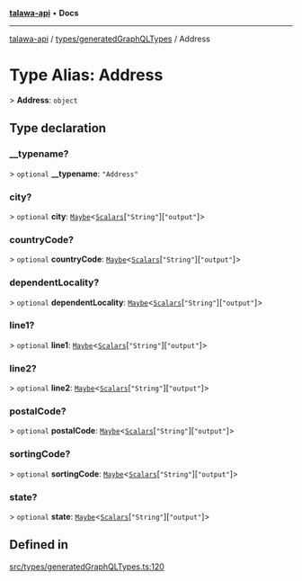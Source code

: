 [**talawa-api**](../../../README.md) • **Docs**

***

[talawa-api](../../../modules.md) / [types/generatedGraphQLTypes](../README.md) / Address

# Type Alias: Address

\> **Address**: `object`

## Type declaration

### \_\_typename?

\> `optional` **\_\_typename**: `"Address"`

### city?

\> `optional` **city**: [`Maybe`](Maybe.md)\<[`Scalars`](Scalars.md)\[`"String"`\]\[`"output"`\]\>

### countryCode?

\> `optional` **countryCode**: [`Maybe`](Maybe.md)\<[`Scalars`](Scalars.md)\[`"String"`\]\[`"output"`\]\>

### dependentLocality?

\> `optional` **dependentLocality**: [`Maybe`](Maybe.md)\<[`Scalars`](Scalars.md)\[`"String"`\]\[`"output"`\]\>

### line1?

\> `optional` **line1**: [`Maybe`](Maybe.md)\<[`Scalars`](Scalars.md)\[`"String"`\]\[`"output"`\]\>

### line2?

\> `optional` **line2**: [`Maybe`](Maybe.md)\<[`Scalars`](Scalars.md)\[`"String"`\]\[`"output"`\]\>

### postalCode?

\> `optional` **postalCode**: [`Maybe`](Maybe.md)\<[`Scalars`](Scalars.md)\[`"String"`\]\[`"output"`\]\>

### sortingCode?

\> `optional` **sortingCode**: [`Maybe`](Maybe.md)\<[`Scalars`](Scalars.md)\[`"String"`\]\[`"output"`\]\>

### state?

\> `optional` **state**: [`Maybe`](Maybe.md)\<[`Scalars`](Scalars.md)\[`"String"`\]\[`"output"`\]\>

## Defined in

[src/types/generatedGraphQLTypes.ts:120](https://github.com/PalisadoesFoundation/talawa-api/blob/790ab2939a7c80eb0ff31afd318f8889a001f225/src/types/generatedGraphQLTypes.ts#L120)
